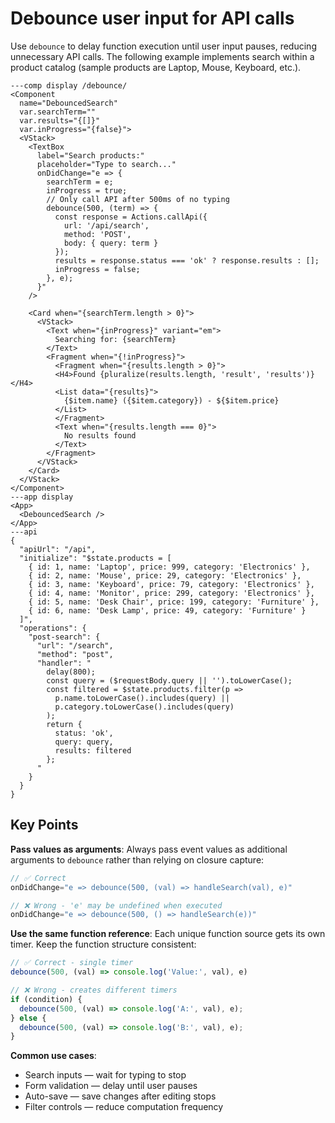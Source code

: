 # Debounce user input for API calls

Use `debounce` to delay function execution until user input pauses, reducing unnecessary API calls. The following example implements search within a product catalog (sample products are Laptop, Mouse, Keyboard, etc.).

```xmlui-pg copy display name="Search with debounced API calls" height="400px"
---comp display /debounce/
<Component 
  name="DebouncedSearch" 
  var.searchTerm="" 
  var.results="{[]}"
  var.inProgress="{false}">
  <VStack>
    <TextBox
      label="Search products:"
      placeholder="Type to search..."
      onDidChange="e => {
        searchTerm = e;
        inProgress = true;
        // Only call API after 500ms of no typing
        debounce(500, (term) => {
          const response = Actions.callApi({
            url: '/api/search',
            method: 'POST',
            body: { query: term }
          });
          results = response.status === 'ok' ? response.results : [];
          inProgress = false;
        }, e);
      }"
    />

    <Card when="{searchTerm.length > 0}">
      <VStack>
        <Text when="{inProgress}" variant="em">
          Searching for: {searchTerm}
        </Text>
        <Fragment when="{!inProgress}">
          <Fragment when="{results.length > 0}">
          <H4>Found {pluralize(results.length, 'result', 'results')}</H4>
          <List data="{results}">
            {$item.name} ({$item.category}) - ${$item.price}
          </List>
          </Fragment>
          <Text when="{results.length === 0}">
            No results found
          </Text>
        </Fragment>
      </VStack>
    </Card>
  </VStack>
</Component>
---app display
<App>
  <DebouncedSearch />
</App>
---api
{
  "apiUrl": "/api",
  "initialize": "$state.products = [
    { id: 1, name: 'Laptop', price: 999, category: 'Electronics' },
    { id: 2, name: 'Mouse', price: 29, category: 'Electronics' },
    { id: 3, name: 'Keyboard', price: 79, category: 'Electronics' },
    { id: 4, name: 'Monitor', price: 299, category: 'Electronics' },
    { id: 5, name: 'Desk Chair', price: 199, category: 'Furniture' },
    { id: 6, name: 'Desk Lamp', price: 49, category: 'Furniture' }
  ]",
  "operations": {
    "post-search": {
      "url": "/search",
      "method": "post",
      "handler": "
        delay(800);
        const query = ($requestBody.query || '').toLowerCase();
        const filtered = $state.products.filter(p =>
          p.name.toLowerCase().includes(query) ||
          p.category.toLowerCase().includes(query)
        );
        return {
          status: 'ok',
          query: query,
          results: filtered
        };
      "
    }
  }
}
```

## Key Points

**Pass values as arguments**: Always pass event values as additional arguments to `debounce` rather than relying on closure capture:

```ts
// ✅ Correct
onDidChange="e => debounce(500, (val) => handleSearch(val), e)"

// ❌ Wrong - 'e' may be undefined when executed
onDidChange="e => debounce(500, () => handleSearch(e))"
```

**Use the same function reference**: Each unique function source gets its own timer. Keep the function structure consistent:

```ts
// ✅ Correct - single timer
debounce(500, (val) => console.log('Value:', val), e)

// ❌ Wrong - creates different timers
if (condition) {
  debounce(500, (val) => console.log('A:', val), e);
} else {
  debounce(500, (val) => console.log('B:', val), e);
}
```

**Common use cases**:
- Search inputs — wait for typing to stop
- Form validation — delay until user pauses
- Auto-save — save changes after editing stops
- Filter controls — reduce computation frequency
